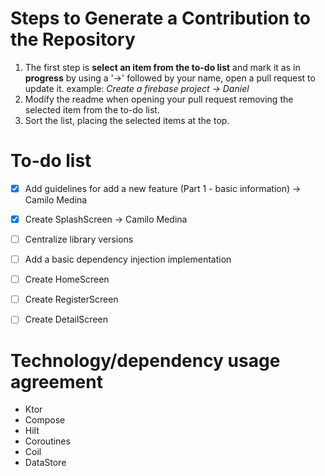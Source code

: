 # Steps to Generate a Contribution to the Repository

1. The first step is **select an item from the to-do list** and mark it as in **progress** by using a '->' followed by your name, open a pull request to update it.
   example: *Create a firebase project -> Daniel*
2. Modify the readme when opening your pull request removing the selected item from the to-do list.
3. Sort the list, placing the selected items at the top.

# To-do list

- [x] Add guidelines for add a new feature (Part 1 - basic information) -> Camilo Medina
- [x]  Create SplashScreen -> Camilo Medina
- [ ] Centralize library versions
- [ ] Add a basic dependency injection implementation
- [ ]  Create HomeScreen
- [ ]  Create RegisterScreen
- [ ]  Create DetailScreen


# Technology/dependency usage agreement

- Ktor
- Compose
- Hilt
- Coroutines
- Coil
- DataStore